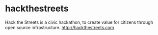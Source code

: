 # hackthestreets
Hack the Streets is a civic hackathon, to create value for citizens through open source infrastructure. http://hackthestreets.com
